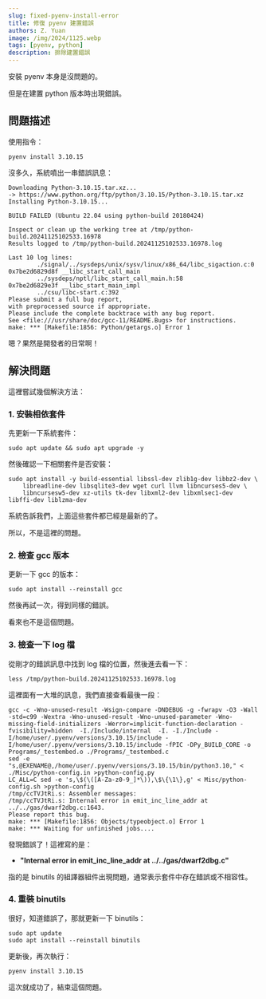 ```yaml
---
slug: fixed-pyenv-install-error
title: 修復 pyenv 建置錯誤
authors: Z. Yuan
image: /img/2024/1125.webp
tags: [pyenv, python]
description: 排除建置錯誤
---
```


安裝 pyenv 本身是沒問題的。

但是在建置 python 版本時出現錯誤。

<!-- truncate -->

## 問題描述

使用指令：

```shell
pyenv install 3.10.15
```

沒多久，系統噴出一串錯誤訊息：

```shell
Downloading Python-3.10.15.tar.xz...
-> https://www.python.org/ftp/python/3.10.15/Python-3.10.15.tar.xz
Installing Python-3.10.15...

BUILD FAILED (Ubuntu 22.04 using python-build 20180424)

Inspect or clean up the working tree at /tmp/python-build.20241125102533.16978
Results logged to /tmp/python-build.20241125102533.16978.log

Last 10 log lines:
        ./signal/../sysdeps/unix/sysv/linux/x86_64/libc_sigaction.c:0
0x7be2d6829d8f __libc_start_call_main
        ../sysdeps/nptl/libc_start_call_main.h:58
0x7be2d6829e3f __libc_start_main_impl
        ../csu/libc-start.c:392
Please submit a full bug report,
with preprocessed source if appropriate.
Please include the complete backtrace with any bug report.
See <file:///usr/share/doc/gcc-11/README.Bugs> for instructions.
make: *** [Makefile:1856: Python/getargs.o] Error 1
```

嗯？果然是開發者的日常啊！

## 解決問題

這裡嘗試幾個解決方法：

### 1. 安裝相依套件

先更新一下系統套件：

```shell
sudo apt update && sudo apt upgrade -y
```

然後確認一下相關套件是否安裝：

```shell
sudo apt install -y build-essential libssl-dev zlib1g-dev libbz2-dev \
    libreadline-dev libsqlite3-dev wget curl llvm libncurses5-dev \
    libncursesw5-dev xz-utils tk-dev libxml2-dev libxmlsec1-dev libffi-dev liblzma-dev
```

系統告訴我們，上面這些套件都已經是最新的了。

所以，不是這裡的問題。

### 2. 檢查 gcc 版本

更新一下 gcc 的版本：

```shell
sudo apt install --reinstall gcc
```

然後再試一次，得到同樣的錯誤。

看來也不是這個問題。

### 3. 檢查一下 log 檔

從剛才的錯誤訊息中找到 log 檔的位置，然後進去看一下：

```shell
less /tmp/python-build.20241125102533.16978.log
```

這裡面有一大堆的訊息，我們直接查看最後一段：

```shell
gcc -c -Wno-unused-result -Wsign-compare -DNDEBUG -g -fwrapv -O3 -Wall    -std=c99 -Wextra -Wno-unused-result -Wno-unused-parameter -Wno-missing-field-initializers -Werror=implicit-function-declaration -fvisibility=hidden  -I./Include/internal  -I. -I./Include -I/home/user/.pyenv/versions/3.10.15/include -I/home/user/.pyenv/versions/3.10.15/include -fPIC -DPy_BUILD_CORE -o Programs/_testembed.o ./Programs/_testembed.c
sed -e "s,@EXENAME@,/home/user/.pyenv/versions/3.10.15/bin/python3.10," < ./Misc/python-config.in >python-config.py
LC_ALL=C sed -e 's,\$(\([A-Za-z0-9_]*\)),\$\{\1\},g' < Misc/python-config.sh >python-config
/tmp/ccTVJtRi.s: Assembler messages:
/tmp/ccTVJtRi.s: Internal error in emit_inc_line_addr at ../../gas/dwarf2dbg.c:1643.
Please report this bug.
make: *** [Makefile:1856: Objects/typeobject.o] Error 1
make: *** Waiting for unfinished jobs....
```

發現錯誤了！這裡寫的是：

- **"Internal error in emit_inc_line_addr at ../../gas/dwarf2dbg.c"**

指的是 binutils 的組譯器組件出現問題，通常表示套件中存在錯誤或不相容性。

### 4. 重裝 binutils

很好，知道錯誤了，那就更新一下 binutils：

```shell
sudo apt update
sudo apt install --reinstall binutils
```

更新後，再次執行：

```shell
pyenv install 3.10.15
```

這次就成功了，結束這個問題。
